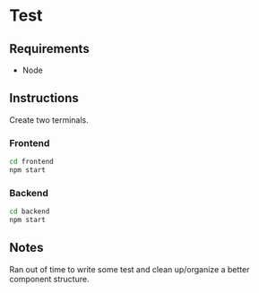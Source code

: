 # Test

## Requirements

- Node

## Instructions

Create two terminals.

### Frontend

```bash
cd frontend
npm start
```

### Backend

```bash
cd backend
npm start
```

## Notes

Ran out of time to write some test and clean up/organize a better component structure.
